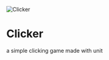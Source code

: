 ![Clicker](https://user-images.githubusercontent.com/47462643/132174886-b7c5a449-549e-46f8-979b-615ff053ed50.png)
# Clicker
a simple clicking game made with unit
